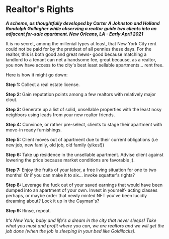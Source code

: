 # Realtor's Rights

***A scheme, as thoughtfully developed by Carter A Johnston and Holland Randolph Gallagher while observing a realtor guide two clients into an adjacent for-sale apartment. New Orleans, LA - Early April 2021***

It is no secret, among the millenial types at least, that New York City rent could not be paid for by the prettiest of all pennies these days.  For the realtor, this is both good and great news- good because matching a landlord to a tenant can net a handsome fee, great because, as a realtor, you now have access to the city's best least sellable apartments... rent free.

Here is how it might go down:

**Step 1:** Collect a real estate license.

**Step 2:** Gain reputation points among a few realtors with relatively major clout.

**Step 3:** Generate up a list of solid, unsellable properties with the least nosy neighbors using leads from your new realtor friends.

**Step 4:** Convince, or rather pre-select, clients to stage their apartment with move-in ready furnishings.

**Step 5:** Client moves out of apartment due to their current obligations (i.e new job, new family, old job, old family (yikes!))

**Step 6:** Take up residence in the unsellable apartment. Advise client against lowering the price because market conditions are favorable ;).

**Step 7:** Enjoy the fruits of your labor, a free living situation for one to two months! Or if you can make it to six... invoke squatter's rights?

**Step 8:** Leverage the fuck out of your saved earnings that would have been dumped into an apartment of your own. Invest in yourself- acting classes perhaps, or maybe order that newly minted NFT you've been lucidly dreaming about? Lock it up in the Cayman's?

**Step 9:** Rinse, repeat.

*It's New York, baby and life's a dream in the city that never sleeps! Take what you must and profit where you can, we are realtors and we will get the job done (when the job is sleeping in your bed like Goldilocks).*
